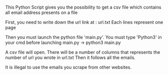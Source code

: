 This Python Script gives you the possibility to get a csv file which contains all email address presents on a file

First, you need to write down the url link at : url.txt
Each lines represent one page

Then you must launch the python file 'main.py'. You must type 'Python3' in your cmd before launching main.py -> python3 main.py

A csv file will open. There will be a number of columns that represents the number of url you wrote in url.txt
Then it follows all the emails.


It is illegal to use the emails you scrape from other websites.

